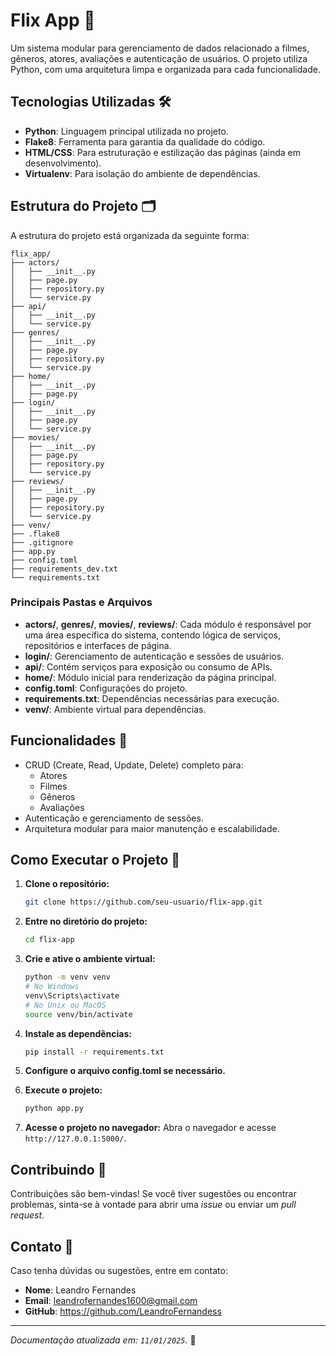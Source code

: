 # Flix App 🎥

Um sistema modular para gerenciamento de dados relacionado a filmes, gêneros, atores, avaliações e autenticação de usuários. O projeto utiliza Python, com uma arquitetura limpa e organizada para cada funcionalidade.

## Tecnologias Utilizadas 🛠️

- **Python**: Linguagem principal utilizada no projeto.
- **Flake8**: Ferramenta para garantia da qualidade do código.
- **HTML/CSS**: Para estruturação e estilização das páginas (ainda em desenvolvimento).
- **Virtualenv**: Para isolação do ambiente de dependências.

## Estrutura do Projeto 🗂️

A estrutura do projeto está organizada da seguinte forma:

```
flix_app/
├── actors/
│   ├── __init__.py
│   ├── page.py
│   ├── repository.py
│   └── service.py
├── api/
│   ├── __init__.py
│   └── service.py
├── genres/
│   ├── __init__.py
│   ├── page.py
│   ├── repository.py
│   └── service.py
├── home/
│   ├── __init__.py
│   ├── page.py
├── login/
│   ├── __init__.py
│   ├── page.py
│   └── service.py
├── movies/
│   ├── __init__.py
│   ├── page.py
│   ├── repository.py
│   └── service.py
├── reviews/
│   ├── __init__.py
│   ├── page.py
│   ├── repository.py
│   └── service.py
├── venv/
├── .flake8
├── .gitignore
├── app.py
├── config.toml
├── requirements_dev.txt
└── requirements.txt
```

### Principais Pastas e Arquivos

- **actors/**, **genres/**, **movies/**, **reviews/**: Cada módulo é responsável por uma área específica do sistema, contendo lógica de serviços, repositórios e interfaces de página.
- **login/**: Gerenciamento de autenticação e sessões de usuários.
- **api/**: Contém serviços para exposição ou consumo de APIs.
- **home/**: Módulo inicial para renderização da página principal.
- **config.toml**: Configurações do projeto.
- **requirements.txt**: Dependências necessárias para execução.
- **venv/**: Ambiente virtual para dependências.

## Funcionalidades 🚀

- CRUD (Create, Read, Update, Delete) completo para:
  - Atores
  - Filmes
  - Gêneros
  - Avaliações
- Autenticação e gerenciamento de sessões.
- Arquitetura modular para maior manutenção e escalabilidade.

## Como Executar o Projeto 🔧

1. **Clone o repositório:**
   ```bash
   git clone https://github.com/seu-usuario/flix-app.git
   ```
2. **Entre no diretório do projeto:**
   ```bash
   cd flix-app
   ```
3. **Crie e ative o ambiente virtual:**
   ```bash
   python -m venv venv
   # No Windows
   venv\Scripts\activate
   # No Unix ou MacOS
   source venv/bin/activate
   ```
4. **Instale as dependências:**
   ```bash
   pip install -r requirements.txt
   ```
5. **Configure o arquivo config.toml se necessário.**

6. **Execute o projeto:**
   ```bash
   python app.py
   ```
7. **Acesse o projeto no navegador:**
   Abra o navegador e acesse `http://127.0.0.1:5000/`.

## Contribuindo 🤝

Contribuições são bem-vindas! Se você tiver sugestões ou encontrar problemas, sinta-se à vontade para abrir uma *issue* ou enviar um *pull request*.

## Contato 💬

Caso tenha dúvidas ou sugestões, entre em contato:

- **Nome**: Leandro Fernandes
- **Email**: leandrofernandes1600@gmail.com
- **GitHub**: https://github.com/LeandroFernandess

---

*Documentação atualizada em: `11/01/2025`.* 🚀

